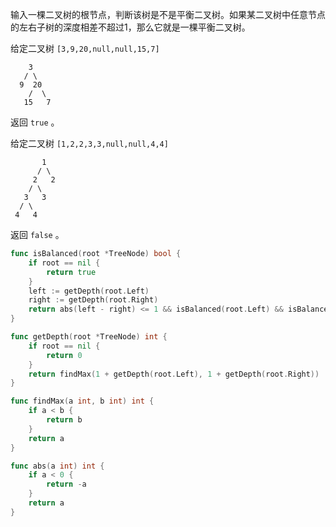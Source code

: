 输入一棵二叉树的根节点，判断该树是不是平衡二叉树。如果某二叉树中任意节点的左右子树的深度相差不超过1，那么它就是一棵平衡二叉树。

给定二叉树 `[3,9,20,null,null,15,7]`

```
    3
   / \
  9  20
    /  \
   15   7
```

返回 `true` 。

给定二叉树 `[1,2,2,3,3,null,null,4,4]`

```
       1
      / \
     2   2
    / \
   3   3
  / \
 4   4
```

返回 `false` 。

```go
func isBalanced(root *TreeNode) bool {
	if root == nil {
		return true
	}
	left := getDepth(root.Left)
	right := getDepth(root.Right)
	return abs(left - right) <= 1 && isBalanced(root.Left) && isBalanced(root.Right)
}

func getDepth(root *TreeNode) int {
	if root == nil {
		return 0
	}
	return findMax(1 + getDepth(root.Left), 1 + getDepth(root.Right))
}

func findMax(a int, b int) int {
	if a < b {
		return b
	}
	return a
}

func abs(a int) int {
	if a < 0 {
		return -a
	}
	return a
}

```

